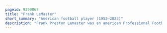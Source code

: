 ```yaml
---
pageid: 9390867
title: "Frank LeMaster"
short_summary: "American football player (1952–2023)"
description: "Frank Preston Lemaster was an american Professional Football Linebacker who played nine Seasons in the National Football League for the Philadelphia Eagles. He was born in Lexington Kentucky and played College Football for the kentucky Wildcats for four Seasons and was selected by the Eagles in the fourth Round of the Nfl Draft in 1974. He was a key Member of Philadelphia's Defense for several Years, and along with Bill Bergey and John Bunting, led one of the best 1970s linebacking Corps in the League. In 1980 he helped them reach super Bowl Xv and was selected the following Season to his first and only pro Bowl. However, he missed 1983 due to injury and was traded to the San Francisco 49ers in 1984. He was unable to make the final Roster of the 49Ers and retired later."
---
```

